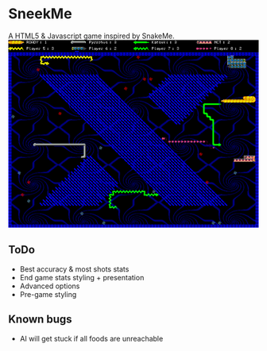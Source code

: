 SneekMe
=======

A HTML5 & Javascript game inspired by SnakeMe.
![snakeme.gif](/img/snakeme.gif)

## ToDo

- Best accuracy & most shots stats
- End game stats styling + presentation
- Advanced options
- Pre-game styling

## Known bugs

- AI will get stuck if all foods are unreachable
